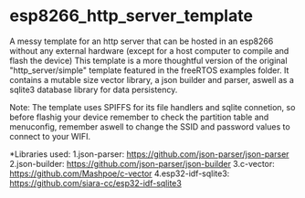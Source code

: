 # esp8266_http_server_template
A messy template for an http server that can be hosted in an esp8266 without any external hardware (except for a host computer to compile and flash the device)
This template is a more thoughtful version of the original "http_server/simple" template featured in the freeRTOS examples folder. It contains a mutable size vector library, a json builder and parser, aswell as a sqlite3 database library for data persistency.

Note: The template uses SPIFFS for its file handlers and sqlite connetion, so before flashig your device remember to check the partition table and menuconfig, remember aswell to change the SSID and password values to connect to your WIFI.

*Libraries used:
1.json-parser: https://github.com/json-parser/json-parser
2.json-builder: https://github.com/json-parser/json-builder
3.c-vector: https://github.com/Mashpoe/c-vector
4.esp32-idf-sqlite3: https://github.com/siara-cc/esp32-idf-sqlite3
